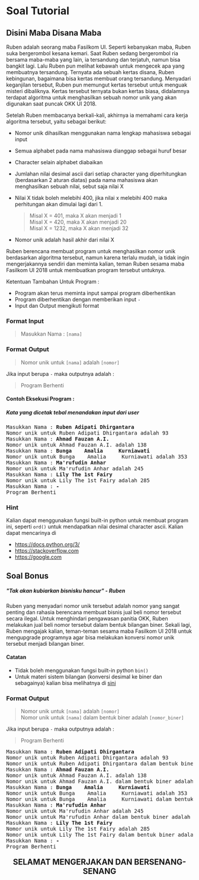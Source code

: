 # Soal Tutorial

## Disini Maba Disana Maba

Ruben adalah seorang maba Fasilkom UI. Seperti kebanyakan maba, Ruben suka 
bergerombol kesana kemari. Saat Ruben sedang bergerombol ria bersama maba-maba
yang lain, ia tersandung dan terjatuh, namun bisa bangkit lagi. Lalu Ruben pun 
melihat kebawah untuk mengecek apa yang membuatnya tersandung. Ternyata ada 
sebuah kertas disana, Ruben kebingunan, bagaimana bisa kertas membuat orang
tersandung. Menyadari keganjilan tersebut, Ruben pun memungut kertas tersebut 
untuk menguak misteri dibaliknya. Kertas tersebut ternyata bukan kertas biasa, 
didalamnya terdapat algoritma untuk menghasilkan sebuah nomor unik yang akan
digunakan saat puncak OKK UI 2018. 

Setelah Ruben membacanya berkali-kali, akhirnya ia memahami cara kerja 
algoritma tersebut, yaitu sebagai berikut:

- Nomor unik dihasilkan menggunakan nama lengkap mahasiswa sebagai input

- Semua alphabet pada nama mahasiswa dianggap sebagai huruf besar

- Character selain alphabet diabaikan

- Jumlahan nilai desimal ascii dari setiap character yang diperhitungkan 
  (berdasarkan 2 aturan diatas) pada nama mahasiswa akan menghasilkan sebuah 
  nilai, sebut saja nilai X
  
- Nilai X tidak boleh melebihi 400, jika nilai x melebihi 400 maka perhitungan
  akan dimulai lagi dari 1.
  
  > Misal X = 401, maka X akan menjadi 1  
  > Misal X = 420, maka X akan menjadi 20  
  > Misal X = 1232, maka X akan menjadi 32

- Nomor unik adalah hasil akhir dari nilai X
  
Ruben berencana membuat program untuk menghasilkan nomor unik berdasarkan
algoritma tersebut, namun karena terlalu mudah, ia tidak ingin mengerjakannya
sendiri dan meminta kalian, teman Ruben sesama maba Fasilkom UI 2018 untuk 
membuatkan program tersebut untuknya. 

Ketentuan Tambahan Untuk Program :
- Program akan terus meminta input sampai program diberhentikan
- Program diberhentikan dengan memberikan input `-`
- Input dan Output mengikuti format

### Format Input
> Masukkan Nama : `[nama]`

### Format Output
> Nomor unik untuk `[nama]` adalah `[nomor]`

Jika input berupa `-` maka outputnya adalah :
> Program Berhenti


#### Contoh Eksekusi Program :
##### Kata yang dicetak tebal menandakan input dari user
<pre>
Masukkan Nama : <b>Ruben Adipati Dhirgantara</b>
Nomor unik untuk Ruben Adipati Dhirgantara adalah 93
Masukkan Nama : <b>Ahmad Fauzan A.I.</b>
Nomor unik untuk Ahmad Fauzan A.I. adalah 138
Masukkan Nama : <b>Bunga    Amalia     Kurniawati</b>
Nomor unik untuk Bunga    Amalia     Kurniawati adalah 353
Masukkan Nama : <b>Ma'rufudin Anhar</b>
Nomor unik untuk Ma'rufudin Anhar adalah 245
Masukkan Nama : <b>Lily The 1st Fairy</b>
Nomor unik untuk Lily The 1st Fairy adalah 285
Masukkan Nama : <b>-</b>
Program Berhenti
</pre>

### Hint
Kalian dapat menggunakan fungsi built-in python untuk membuat program ini,
seperti `ord()` untuk mendapatkan nilai desimal character ascii. Kalian
dapat mencarinya di 
- https://docs.python.org/3/
- https://stackoverflow.com
- https://google.com

## Soal Bonus
##### *"Tak akan kubiarkan bisnisku hancur"* - Ruben

Ruben yang menyadari nomor unik tersebut adalah nomor yang sangat penting
dan rahasia berencana membuat bisnis jual beli nomor tersebut secara ilegal.
Untuk menghindari pengawasan panitia OKK, Ruben melakukan jual beli nomor
tersebut dalam bentuk bilangan biner. Sekali lagi, Ruben mengajak kalian,
teman-teman sesama maba Fasilkom UI 2018 untuk mengupgrade programnya agar
bisa melakukan konversi nomor unik tersebut menjadi bilangan biner.

#### Catatan
- Tidak boleh menggunakan fungsi built-in python `bin()`  
- Untuk materi sistem bilangan (konversi desimal ke biner dan sebagainya)
  kalian bisa melihatnya di [sini][Sistem Bilangan]

### Format Output
> Nomor unik untuk `[nama]` adalah `[nomor]`  
> Nomor unik untuk `[nama]` dalam bentuk biner adalah `[nomor_biner]`

Jika input berupa `-` maka outputnya adalah :
> Program Berhenti

<pre>
Masukkan Nama : <b>Ruben Adipati Dhirgantara</b>
Nomor unik untuk Ruben Adipati Dhirgantara adalah 93
Nomor unik untuk Ruben Adipati Dhirgantara dalam bentuk biner adalah 1011101
Masukkan Nama : <b>Ahmad Fauzan A.I.</b>
Nomor unik untuk Ahmad Fauzan A.I. adalah 138
Nomor unik untuk Ahmad Fauzan A.I. dalam bentuk biner adalah 10001010
Masukkan Nama : <b>Bunga    Amalia     Kurniawati</b>
Nomor unik untuk Bunga    Amalia     Kurniawati adalah 353
Nomor unik untuk Bunga    Amalia     Kurniawati dalam bentuk biner adalah 101100001
Masukkan Nama : <b>Ma'rufudin Anhar</b>
Nomor unik untuk Ma'rufudin Anhar adalah 245
Nomor unik untuk Ma'rufudin Anhar dalam bentuk biner adalah 11110101
Masukkan Nama : <b>Lily The 1st Fairy</b>
Nomor unik untuk Lily The 1st Fairy adalah 285
Nomor unik untuk Lily The 1st Fairy dalam bentuk biner adalah 10001110
Masukkan Nama : <b>-</b>
Program Berhenti
</pre>

<p style="text-align: center; font-size: 1.5em;"><strong>SELAMAT MENGERJAKAN
DAN BERSENANG-SENANG</strong></p>

[Sistem Bilangan]: https://github.com/laymonage/TarungLabDDP1/blob/master/lab_instructions/lab03.md#sistem-bilangan

